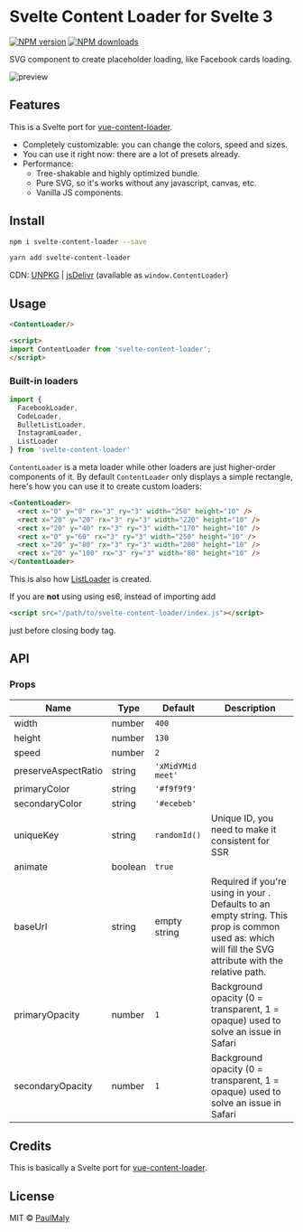 # Svelte Content Loader for Svelte 3

[![NPM version](https://img.shields.io/npm/v/svelte-content-loader.svg?style=flat)](https://www.npmjs.com/package/svelte-content-loader) [![NPM downloads](https://img.shields.io/npm/dm/svelte-content-loader.svg?style=flat)](https://www.npmjs.com/package/svelte-content-loader)

SVG component to create placeholder loading, like Facebook cards loading.

![preview](https://user-images.githubusercontent.com/4838076/34308760-ec55df82-e735-11e7-843b-2e311fa7b7d0.gif)

## Features

This is a Svelte port for [vue-content-loader](https://github.com/egoist/vue-content-loader).

- Completely customizable: you can change the colors, speed and sizes.
- You can use it right now: there are a lot of presets already.
- Performance:
  - Tree-shakable and highly optimized bundle.
  - Pure SVG, so it's works without any javascript, canvas, etc.
  - Vanilla JS components.

## Install

```bash
npm i svelte-content-loader --save
```

```bash
yarn add svelte-content-loader
```

CDN: [UNPKG](https://unpkg.com/svelte-content-loader/) | [jsDelivr](https://cdn.jsdelivr.net/npm/svelte-content-loader/) (available as `window.ContentLoader`)

## Usage

```html
<ContentLoader/>

<script>
import ContentLoader from 'svelte-content-loader';
</script>
```

### Built-in loaders

```js
import {
  FacebookLoader,
  CodeLoader,
  BulletListLoader,
  InstagramLoader,
  ListLoader
} from 'svelte-content-loader'
```

`ContentLoader` is a meta loader while other loaders are just higher-order components of it. By default `ContentLoader` only displays a simple rectangle, here's how you can use it to create custom loaders:

```html
<ContentLoader>
  <rect x="0" y="0" rx="3" ry="3" width="250" height="10" />
  <rect x="20" y="20" rx="3" ry="3" width="220" height="10" />
  <rect x="20" y="40" rx="3" ry="3" width="170" height="10" />
  <rect x="0" y="60" rx="3" ry="3" width="250" height="10" />
  <rect x="20" y="80" rx="3" ry="3" width="200" height="10" />
  <rect x="20" y="100" rx="3" ry="3" width="80" height="10" />
</ContentLoader>
```

This is also how [ListLoader](./src/ListLoader.svelte) is created.

If you are **not** using using es6, instead of importing add 

```html
<script src="/path/to/svelte-content-loader/index.js"></script>
```

just before closing body tag. 

## API

### Props

|Name|Type|Default|Description|
|---|---|---|---|
|width|number|`400`||
|height|number|`130`||
|speed|number|`2`||
|preserveAspectRatio|string|`'xMidYMid meet'`||
|primaryColor|string|`'#f9f9f9'`||
|secondaryColor|string|`'#ecebeb'`||
|uniqueKey|string|`randomId()`|Unique ID, you need to make it consistent for SSR|
|animate|boolean|`true`||
|baseUrl|string|empty string|Required if you're using <base url="/" /> in your <head/>. Defaults to an empty string. This prop is common used as: <ContentLoader bind:baseUrl={pathname} /> which will fill the SVG attribute with the relative path.
|primaryOpacity|number|`1`|Background opacity (0 = transparent, 1 = opaque) used to solve an issue in Safari|
|secondaryOpacity|number|`1`|Background opacity (0 = transparent, 1 = opaque) used to solve an issue in Safari|


## Credits

This is basically a Svelte port for [vue-content-loader](https://github.com/egoist/vue-content-loader).

## License

MIT &copy; [PaulMaly](https://github.com/PaulMaly)